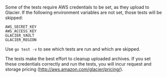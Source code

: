 Some of the tests require AWS credentials to be set, as they upload to Glacier.
If the following environment variables are not set, those tests will be skipped:

```
AWS_SECRET_KEY
AWS_ACCESS_KEY
GLACIER_VAULT
GLACIER_REGION
```

Use `go test -v` to see which tests are run and which are skipped.

The tests make the best effort to cleanup uploaded archives. If you set these
credentials correctly and run the tests, you will incur request and storage
pricing (http://aws.amazon.com/glacier/pricing/).
